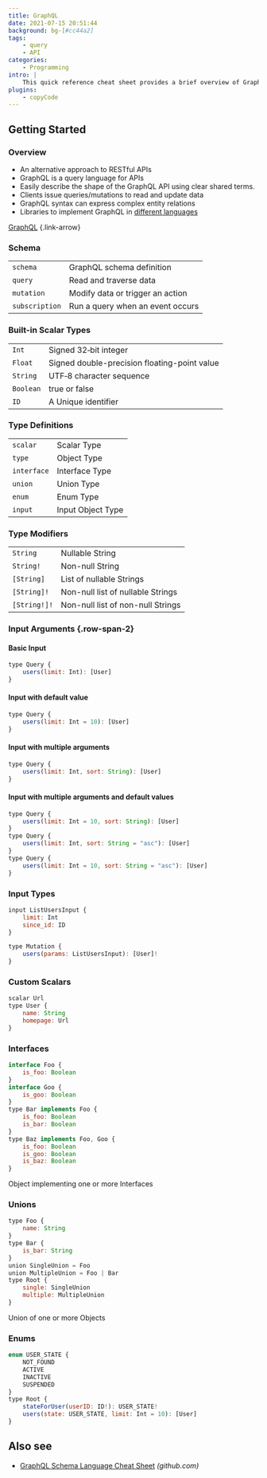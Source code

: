 ```yaml
---
title: GraphQL
date: 2021-07-15 20:51:44
background: bg-[#cc44a2]
tags:
    - query
    - API
categories:
    - Programming
intro: |
    This quick reference cheat sheet provides a brief overview of GraphQL.
plugins:
    - copyCode
---
```



Getting Started
--------

### Overview

- An alternative approach to RESTful APIs
- GraphQL is a query language for APIs
- Easily describe the shape of the GraphQL API using clear shared terms.
- Clients issue queries/mutations to read and update data
- GraphQL syntax can express complex entity relations
- Libraries to implement GraphQL in [different languages](https://graphql.org/code/)

[GraphQL](https://graphql.org/)
{.link-arrow}


### Schema

|                |                                  |
|----------------|----------------------------------|
| `schema`       | GraphQL schema definition        |
| `query`        | Read and traverse data           |
| `mutation`     | Modify data or trigger an action |
| `subscription` | Run a query when an event occurs |



### Built-in Scalar Types

|           |                                              |
|-----------|----------------------------------------------|
| `Int`     | Signed 32‐bit integer                        |
| `Float`   | Signed double-precision floating-point value |
| `String`  | UTF‐8 character sequence                     |
| `Boolean` | true or false                                |
| `ID`      | A Unique identifier                          |



### Type Definitions

|             |                   |
|-------------|-------------------|
| `scalar`    | Scalar Type       |
| `type`      | Object Type       |
| `interface` | Interface Type    |
| `union`     | Union Type        |
| `enum`      | Enum Type         |
| `input`     | Input Object Type |



### Type Modifiers

|              |                                   |
|--------------|-----------------------------------|
| `String`     | Nullable String                   |
| `String!`    | Non-null String                   |
| `[String]`   | List of nullable Strings          |
| `[String]!`  | Non-null list of nullable Strings |
| `[String!]!` | Non-null list of non-null Strings |


### Input Arguments {.row-span-2}
#### Basic Input
```js
type Query {
    users(limit: Int): [User]
}
```

#### Input with default value
```js
type Query {
    users(limit: Int = 10): [User]
}
```


#### Input with multiple arguments
```js
type Query {
    users(limit: Int, sort: String): [User]
}
```


#### Input with multiple arguments and default values

```js {.wrap}
type Query {
    users(limit: Int = 10, sort: String): [User]
}
type Query {
    users(limit: Int, sort: String = "asc"): [User]
}
type Query {
    users(limit: Int = 10, sort: String = "asc"): [User]
}
```


### Input Types


```js
input ListUsersInput {
    limit: Int
    since_id: ID
}
```

```js
type Mutation {
    users(params: ListUsersInput): [User]!
}
```

### Custom Scalars


```js
scalar Url
type User {
    name: String
    homepage: Url
}
```


### Interfaces

```js
interface Foo {
    is_foo: Boolean
}
interface Goo {
    is_goo: Boolean
}
type Bar implements Foo {
    is_foo: Boolean
    is_bar: Boolean
}
type Baz implements Foo, Goo {
    is_foo: Boolean
    is_goo: Boolean
    is_baz: Boolean
}
```
Object implementing one or more Interfaces


### Unions

```js
type Foo {
    name: String
}
type Bar {
    is_bar: String
}
union SingleUnion = Foo
union MultipleUnion = Foo | Bar
type Root {
    single: SingleUnion
    multiple: MultipleUnion
}
```
Union of one or more Objects


### Enums

```js {.wrap}
enum USER_STATE {
    NOT_FOUND
    ACTIVE
    INACTIVE
    SUSPENDED
}
type Root {
    stateForUser(userID: ID!): USER_STATE!
    users(state: USER_STATE, limit: Int = 10): [User]
}
```



Also see
-------
* [GraphQL Schema Language Cheat Sheet](https://github.com/sogko/graphql-schema-language-cheat-sheet) _(github.com)_
